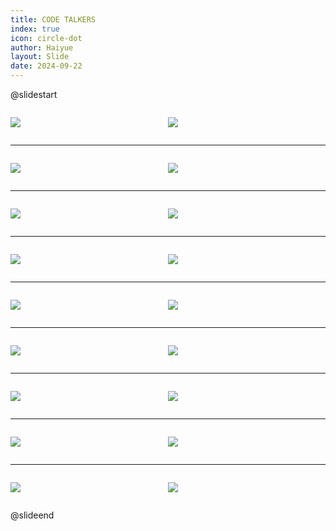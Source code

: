```yaml
---
title: CODE TALKERS
index: true
icon: circle-dot
author: Haiyue
layout: Slide
date: 2024-09-22
---
```

 
@slidestart

<div style="display:flex">
<div style="flex:1">

![](https://raw.githubusercontent.com/yclord/reading/refs/heads/master/english/Level-P/CODE%20TALKERS/001.webp)
</div>
<div style="flex:1">

![](https://raw.githubusercontent.com/yclord/reading/refs/heads/master/english/Level-P/CODE%20TALKERS/002.webp)
</div>
</div>

---

<div style="display:flex">
<div style="flex:1">

![](https://raw.githubusercontent.com/yclord/reading/refs/heads/master/english/Level-P/CODE%20TALKERS/003.webp)
</div>
<div style="flex:1">

![](https://raw.githubusercontent.com/yclord/reading/refs/heads/master/english/Level-P/CODE%20TALKERS/004.webp)
</div>
</div>

---

<div style="display:flex">
<div style="flex:1">

![](https://raw.githubusercontent.com/yclord/reading/refs/heads/master/english/Level-P/CODE%20TALKERS/005.webp)
</div>
<div style="flex:1">

![](https://raw.githubusercontent.com/yclord/reading/refs/heads/master/english/Level-P/CODE%20TALKERS/006.webp)
</div>
</div>

---

<div style="display:flex">
<div style="flex:1">

![](https://raw.githubusercontent.com/yclord/reading/refs/heads/master/english/Level-P/CODE%20TALKERS/007.webp)
</div>
<div style="flex:1">

![](https://raw.githubusercontent.com/yclord/reading/refs/heads/master/english/Level-P/CODE%20TALKERS/008.webp)
</div>
</div>

---

<div style="display:flex">
<div style="flex:1">

![](https://raw.githubusercontent.com/yclord/reading/refs/heads/master/english/Level-P/CODE%20TALKERS/009.webp)
</div>
<div style="flex:1">

![](https://raw.githubusercontent.com/yclord/reading/refs/heads/master/english/Level-P/CODE%20TALKERS/010.webp)
</div>
</div>

---

<div style="display:flex">
<div style="flex:1">

![](https://raw.githubusercontent.com/yclord/reading/refs/heads/master/english/Level-P/CODE%20TALKERS/011.webp)
</div>
<div style="flex:1">

![](https://raw.githubusercontent.com/yclord/reading/refs/heads/master/english/Level-P/CODE%20TALKERS/012.webp)
</div>
</div>

---

<div style="display:flex">
<div style="flex:1">

![](https://raw.githubusercontent.com/yclord/reading/refs/heads/master/english/Level-P/CODE%20TALKERS/013.webp)
</div>
<div style="flex:1">

![](https://raw.githubusercontent.com/yclord/reading/refs/heads/master/english/Level-P/CODE%20TALKERS/014.webp)
</div>
</div>

---

<div style="display:flex">
<div style="flex:1">

![](https://raw.githubusercontent.com/yclord/reading/refs/heads/master/english/Level-P/CODE%20TALKERS/015.webp)
</div>
<div style="flex:1">

![](https://raw.githubusercontent.com/yclord/reading/refs/heads/master/english/Level-P/CODE%20TALKERS/016.webp)
</div>
</div>

---

<div style="display:flex">
<div style="flex:1">

![](https://raw.githubusercontent.com/yclord/reading/refs/heads/master/english/Level-P/CODE%20TALKERS/017.webp)
</div>
<div style="flex:1">

![](https://raw.githubusercontent.com/yclord/reading/refs/heads/master/english/Level-P/CODE%20TALKERS/018.webp)
</div>
</div>

@slideend